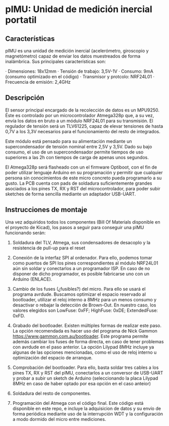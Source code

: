 # pIMU: Unidad de medición inercial portatil

## Características

pIMU es una unidad de medición inercial (acelerómetro, giroscopio y magnetómetro) capaz de enviar los datos muestreados de forma inalámbrica. Sus principales características son:

· Dimensiones: 18x12mm
· Tensión de trabajo: 3,5V-1V
· Consumo: 9mA (consumo optimizado en el código)
· Transmisor y protcolo: NRF24L01
· Frecuencia de emisión: 2,4GHz

## Descripción

El sensor principal encargado de la recolección de datos es un MPU9250. Éste es controlado por un microcontrolador Atmega328p que, a su vez, envía los datos en bruto a un módulo NRF24L01 para su transmisión. El regulador de tensión será un TLV61225, capaz de elevar tensiones de hasta 0,7V a los 3,3V necesarios para el funcionamiento del resto de integrados.

Este módulo está pensado para su alimentación mediante un supercondensador de tensión nominal entre 2,5V y 3,5V. Dado su bajo consumo, el uso de un supercondensador permite tiempos de uso superiores a las 2h con tiempos de carga de apenas unos segundos. 

El Atmega328p será flasheado con un el firmware Optiboot, con el fin de poder utilizar lenguaje Arduino en su programación y permitir que cualquier persona sin conocimientos de este micro concreto pueda programarlo a su gusto. La PCB cuenta con pads de soldadura suficientemente grandes asociados a los pines TX, RX y RST del microcontrolador, para poder subir sketches de forma sencilla mediante un adaptador USB-UART.  

## Instrucciones de montaje

Una vez adquiridos todos los componentes (Bill Of Materials disponible en el proyecto de Kicad), los pasos a seguir para conseguir una pIMU funcionando serán:

1. Soldadura del TLV, Atmega, sus condensadores de desacoplo y la resistencia de pull-up para el reset

2. Conexión de la interfaz SPI al ordenador. Para ello, podemos tomar como puertos de SPI los pines correspondientes al módulo NRF24L01 aún sin soldar y conectarlos a un programador ISP. En caso de no disponer de dicho programador, es posible fabricarse uno con un Arduino (ENLACE).

3. Cambio de los fuses (¿fusibles?) del micro. Para ello se usará el programa avrdude. Buscamos optimizar el espacio reservado al bootloader, utilizar el reloj interno a 8MHz para un menos consumo y desactivar o rebajar la detección de Brown-Out. En nuestro caso, los valores elegidos son LowFuse: 0xFF; HighFuse: 0xDE; ExtendedFuse: 0xFD. 

4. Grabado del bootloader. Existen múltiples formas de realizar este paso. La opción recomendada es hacer uso del programa de Nick Gammon https://www.gammon.com.au/bootloader. Este programa permite además cambiar los fuses de forma directa, en caso de tener problemas con avrdude en el paso anterior. La opción Lilypad 8MHz incluye ya algunas de las opciones mencionadas, como el uso de reloj interno u optimización del espacio de arranque.

5. Comprobación del bootloader. Para ello, basta soldar tres cables a los pines TX, RX y RST del pIMU, conectarlos a un conversor de USB-UART y probar a subir un sketch de Arduino (seleccionando la placa Lilypad 8MHz en caso de haber optado por esa opción en el caso anteior)

6. Soldadura del resto de componentes.

7. Programación del Atmega con el código final. Este código está disponible en este repo, e incluye la adquisicion de datos y su envío de forma periódica mediante uso de la interrupción WDT y la configuración a modo dormido del micro entre mediciones.
